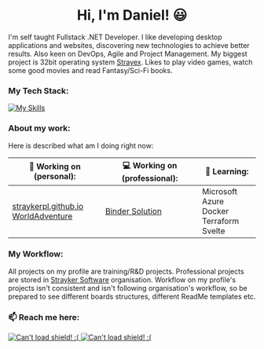 <h1 align="center">Hi, I'm Daniel! 😃</h3>

I'm self taught Fullstack .NET Developer. I like developing desktop applications and websites, discovering new technologies to achieve better results. Also keen on DevOps, Agile and Project Management. My biggest project is 32bit operating system <a href="https://github.com/StraykerPL/StrayexOS">Strayex</a>. Likes to play video games, watch some good movies and read Fantasy/Sci-Fi books.

### My Tech Stack:

[![My Skills](https://skillicons.dev/icons?i=cs,dotnet,nextjs,materialui,react,jest,redux,angular,html,sass,ts,azure,svelte,docker,github,githubactions,mysql,md,git,figma)](https://skillicons.dev)

### About my work:

Here is described what am I doing right now:

| 🔭 Working on (personal): | 💻 Working on (professional): | 🌱 Learning: |
|---------------------------|--------------------------------|--------------|
| [straykerpl.github.io](https://straykerpl.github.io)</br>[WorldAdventure](https://github.com/StraykerPL/WorldAdventure) | [Binder Solution](https://github.com/StraykerPL/Binder) | Microsoft Azure</br>Docker</br>Terraform</br>Svelte |

### My Workflow:

All projects on my profile are training/R&D projects. Professional projects are stored in [Strayker Software](https://github.com/Strayker-Software) organisation.
Workflow on my profile's projects isn't consistent and isn't following organisation's workflow, so be prepared to see different boards structures, different ReadMe templates etc.

### 📫 Reach me here:

<a href="https://straykerpl.github.io">
  <img src="https://img.shields.io/badge/Personal%20Website-More%20about%20me!-blue" alt="Can't load shield! :(">
</a>
<a href="https://discord.gg/ytdkCVD">
  <img src="https://img.shields.io/badge/Discord-Lets%20talk!-yellow" alt="Can't load shield! :(">
</a>
